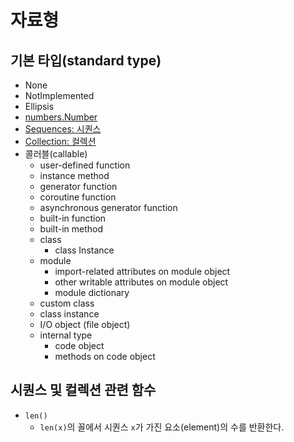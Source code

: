 # 자료형

## 기본 타입(standard type)

- None
- NotImplemented
- Ellipsis
- [numbers.Number](./standard_type/number.md)
- [Sequences: 시퀀스](./standard_type/sequence.md)
- [Collection: 컬렉션](./standard_type/collection.md)
- 콜러블(callable)
  - user-defined function
  - instance method
  - generator function
  - coroutine function
  - asynchronous generator function
  - built-in function
  - built-in method
  - class
    - class Instance
  - module
    - import-related attributes on module object
    - other writable attributes on module object
    - module dictionary
  - custom class
  - class instance
  - I/O object (file object)
  - internal type
    - code object
    - methods on code object

## 시퀀스 및 컬렉션 관련 함수

- `len()`
  - `len(x)`의 꼴에서 시퀀스 `x`가 가진 요소(element)의 수를 반환한다.

<!-- TODO -->

